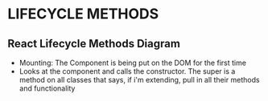 # LIFECYCLE METHODS

## React Lifecycle Methods Diagram 

* Mounting: The Component is being put on the DOM for the first time
* Looks at the component and calls the constructor. The super is a method on all classes that says, if i'm extending, pull in all their methods and functionality

## 